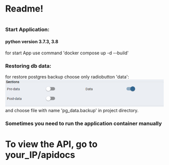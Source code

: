 # Readme!

# 
### Start Application:
#### python version 3.7.3, 3.8
for start App use command 'docker compose up -d --build'

### Restoring db data:
for restore postgres backup choose only radiobutton 'data':  
![img.png](img.png)  
and choose file with name 'pg_data.backup' in project directory.
### Sometimes you need to run the application container manually

# To view the API, go to your_IP/apidocs